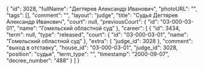 {
    "id": 3028,
    "fullName": "Дегтярев Александр Иванович",
    "photoURL": "",
    "tags": [],
    "comment": "",
    "layout": "judge",
    "title": "Судья Дегтярев Александр Иванович",
    "court": null,
    "previousCourt": {
        "id": "03-000-03-01",
        "name": "Гомельский областной суд"
    },
    "career": [
        {
            "id": 3434,
            "term": null,
            "type": "released",
            "court": {
                "id": "03-000-03-01",
                "name": "Гомельский областной суд"
            },
            "extra": {
                "judge_id": 3028
            },
            "comment": "выход в отставку",
            "house_id": "03-000-03-01",
            "judge_id": 3028,
            "position": "судья",
            "term_type": "",
            "timestamp": "2000-09-07",
            "decree_number": "488"
        }
    ]
}